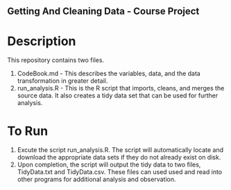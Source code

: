 ## Getting And Cleaning Data - Course Project

# Description
This repository contains two files.
1. CodeBook.md - This describes the variables, data, and the data transformation in greater detail.
2. run_analysis.R - This is the R script that imports, cleans, and merges the source data.  It also creates a tidy
   data set that can be used for further analysis.

# To Run
1. Excute the script run_analysis.R.  The script will automatically locate and download the appropriate data sets
   if they do not already exist on disk.
2. Upon completion, the script will output the tidy data to two files, TidyData.txt and TidyData.csv.  These files
   can used used and read into other programs for additional analysis and observation.
